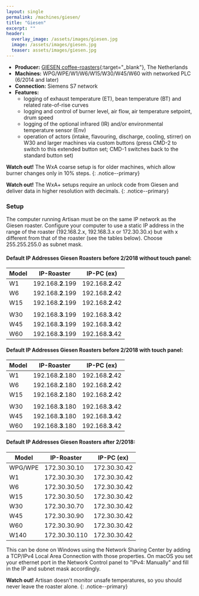 ```yaml
---
layout: single
permalink: /machines/giesen/
title: "Giesen"
excerpt: ""
header:
  overlay_image: /assets/images/giesen.jpg
  image: /assets/images/giesen.jpg
  teaser: assets/images/giesen.jpg
---
```


* __Producer:__ [GIESEN coffee-roasters](http://www.giesencoffeeroasters.eu){:target="_blank"}, The Netherlands
* __Machines:__ WPG/WPE/W1/W6/W15/W30/W45/W60 with networked PLC (6/2014 and later)
* __Connection:__ Siemens S7 network
* __Features:__
  - logging of exhaust temperature (ET), bean temperature (BT) and related rate-of-rise curves
  - logging and control of burner level, air flow, air temperature setpoint, drum speed
  - logging of the optional infrared (IR) and/or environmental temperature sensor (Env)
  - operation of actors (intake, flavouring, discharge, cooling, stirrer) on W30 and larger machines via custom buttons (press CMD-2 to switch to this extended button set; CMD-1 switches back to the standard button set)

**Watch out!** The WxA coarse setup is for older machines, which allow burner changes only in 10% steps.
{: .notice--primary}

**Watch out!** The WxA+ setups require an unlock code from Giesen and deliver data in higher resolution with decimals.
{: .notice--primary}

### Setup

The computer running Artisan must be on the same IP network as the Giesen roaster. Configure your computer to use a static IP address in the range of the roaster (192.168.2.x, 192.168.3.x or 172.30.30.x) but with x different from that of the roaster (see the tables below). Choose 255.255.255.0 as subnet mask.

#### Default IP Addresses Giesen Roasters before 2/2018 without touch panel:

| Model | IP-Roaster        | IP-PC (ex)       |
|-------|-------------------|------------------|
| W1    | 192.168.**2**.199 | 192.168.**2**.42 |
| W6    | 192.168.**2**.199 | 192.168.**2**.42 |
| W15   | 192.168.**2**.199 | 192.168.**2**.42 |
|       |                   |                  |
| W30   | 192.168.**3**.199 | 192.168.**3**.42 |
| W45   | 192.168.**3**.199 | 192.168.**3**.42 |
| W60   | 192.168.**3**.199 | 192.168.**3**.42 |


#### Default IP Addresses Giesen Roasters before 2/2018 with touch panel:

| Model | IP-Roaster        | IP-PC (ex)       |
|-------|-------------------|------------------|
| W1    | 192.168.**2**.180 | 192.168.**2**.42 |
| W6    | 192.168.**2**.180 | 192.168.**2**.42 |
| W15   | 192.168.**2**.180 | 192.168.**2**.42 |
|       |                   |                  |
| W30   | 192.168.**3**.180 | 192.168.**3**.42 |
| W45   | 192.168.**3**.180 | 192.168.**3**.42 |
| W60   | 192.168.**3**.180 | 192.168.**3**.42 |



#### Default IP Addresses Giesen Roasters after 2/2018:

| Model   | IP-Roaster   | IP-PC (ex)   |
|---------|--------------|--------------|
| WPG/WPE | 172.30.30.10 | 172.30.30.42 |
| W1      | 172.30.30.30 | 172.30.30.42 |
| W6      | 172.30.30.50 | 172.30.30.42 |
| W15     | 172.30.30.50 | 172.30.30.42 |
| W30     | 172.30.30.70 | 172.30.30.42 |
| W45     | 172.30.30.90 | 172.30.30.42 |
| W60     | 172.30.30.90 | 172.30.30.42 |
| W140    | 172.30.30.110 | 172.30.30.42 |

 
This can be done on Windows using the Network Sharing Center by adding a TCP/IPv4 Local Area Connection with those properties. On macOS you set your ethernet port in the Network Control panel to "IPv4: Manually" and fill in the IP and subnet mask accordingly.

**Watch out!** Artisan doesn't monitor unsafe temperatures, so you should never leave the roaster alone.
{: .notice--primary}